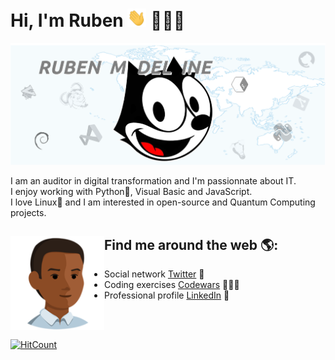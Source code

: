 # Hi, I'm Ruben <img src="https://raw.githubusercontent.com/Ruben-Madelaine/Ruben-Madelaine/master/wave.gif" width="30px"> 👨🏾‍💼

<img src="https://raw.githubusercontent.com/Ruben-Madelaine/Ruben-Madelaine/master/gh-image.png">

I am an auditor in digital transformation and I'm passionnate about IT.<br/>
I enjoy working with Python🐍, Visual Basic and JavaScript.  
I love Linux🐧 and I am interested in open-source and Quantum Computing projects.  

## Find me around the web 🌎: <a href="https://raw.githubusercontent.com/Ruben-Madelaine/Ruben-Madelaine/master/simple.png"><img align="left" width="150" height="150" src="https://raw.githubusercontent.com/Ruben-Madelaine/Ruben-Madelaine/master/simple.png"></a>
- Social network <a href="https://twitter.com/MadelaineRuben">Twitter</a> 👥
- Coding exercises <a href="https://www.codewars.com/users/Ruben-Madelaine"> Codewars</a> 👨🏾‍💻
- Professional profile <a href="https://www.linkedin.com/in/madelaine-pro/">LinkedIn</a> 💼
<br />
<br />

[![HitCount](https://views.whatilearened.today/views/github/Ruben-Madelaine/Ruben-Madelaine.svg)](https://github.com/Ruben-Madelaine/Ruben-Madelaine)
